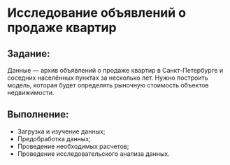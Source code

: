 # Исследование объявлений о продаже квартир
## Задание:
Данные — архив объявлений о продаже квартир в Санкт-Петербурге и соседних населённых пунктах за несколько лет. 
Нужно построить модель, которая будет определять рыночную стоимость объектов недвижимости. 
## Выполнение: 
* Загрузка и изучение данных;
* Предобработка данных;
* Проведение необходимых расчетов;
* Проведение исследовательского анализа данных. 
